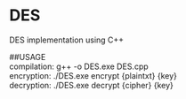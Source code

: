 # DES
DES implementation using C++

##USAGE  <br />
        compilation: g++ -o DES.exe DES.cpp      <br />
        encryption: ./DES.exe encrypt {plaintxt} {key}   <br />
        decryption: ./DES.exe decrypt {cipher} {key}
